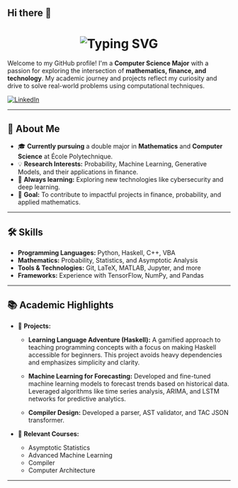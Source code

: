## Hi there 👋

<div align="center">
  <h1>
    <img src="https://readme-typing-svg.herokuapp.com?font=JetBrains+Mono&size=28&duration=2500&pause=1000&color=00FF00&center=true&vCenter=true&width=750&lines=Hello,+I'm+Adan+Fhima;Welcome+to+my+GitHub+Profile!" alt="Typing SVG" />
  </h1>
</div>



Welcome to my GitHub profile! I'm a **Computer Science Major** with a passion for exploring the intersection of **mathematics, finance, and technology**. My academic journey and projects reflect my curiosity and drive to solve real-world problems using computational techniques.

[![LinkedIn](https://img.shields.io/badge/LinkedIn-000000?style=flat&logo=linkedin&logoColor=white)](https://www.linkedin.com/in/adan-fhima-032255253)



---
## 🚀 About Me

- 🎓 **Currently pursuing** a double major in **Mathematics** and **Computer Science** at École Polytechnique.
- 💡 **Research Interests:** Probability, Machine Learning, Generative Models, and their applications in finance.
- 🧠 **Always learning:** Exploring new technologies like cybersecurity and deep learning.
- 🎯 **Goal:** To contribute to impactful projects in finance, probability, and applied mathematics.

---

## 🛠️ Skills

- **Programming Languages:** Python, Haskell, C++, VBA
- **Mathematics:** Probability, Statistics, and Asymptotic Analysis
- **Tools & Technologies:** Git, LaTeX, MATLAB, Jupyter, and more
- **Frameworks:** Experience with TensorFlow, NumPy, and Pandas

---

## 📚 Academic Highlights

- 🌟 **Projects:**
  - **Learning Language Adventure (Haskell):**
    A gamified approach to teaching programming concepts with a focus on making Haskell accessible for beginners. This project avoids heavy dependencies and emphasizes simplicity and           clarity.

  - **Machine Learning for Forecasting:**
    Developed and fine-tuned machine learning models to forecast trends based on historical data. Leveraged algorithms like time series analysis, ARIMA, and LSTM networks for predictive     analytics.

  - **Compiler Design:** Developed a parser, AST validator, and TAC JSON transformer.

- 📘 **Relevant Courses:**
  - Asymptotic Statistics
  - Advanced Machine Learning
  - Compiler 
  - Computer Architecture

---
